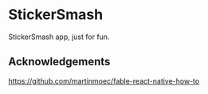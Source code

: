 # StickerSmash

StickerSmash app, just for fun.

## Acknowledgements

<https://github.com/martinmoec/fable-react-native-how-to>
